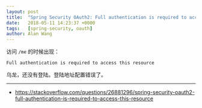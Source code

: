 ```yaml
---
layout: post
title:  "Spring Security OAuth2: Full authentication is required to access this resource"
date:   2018-05-11 14:23:37 +0000
tags:   [spring-security, oauth]
author: Alan Wang
---
```


访问 `/me` 的时候出现：

```
Full authentication is required to access this resource
```

乌龙，还没有登陆。登陆地址配置错误了。

---
- https://stackoverflow.com/questions/26881296/spring-security-oauth2-full-authentication-is-required-to-access-this-resource